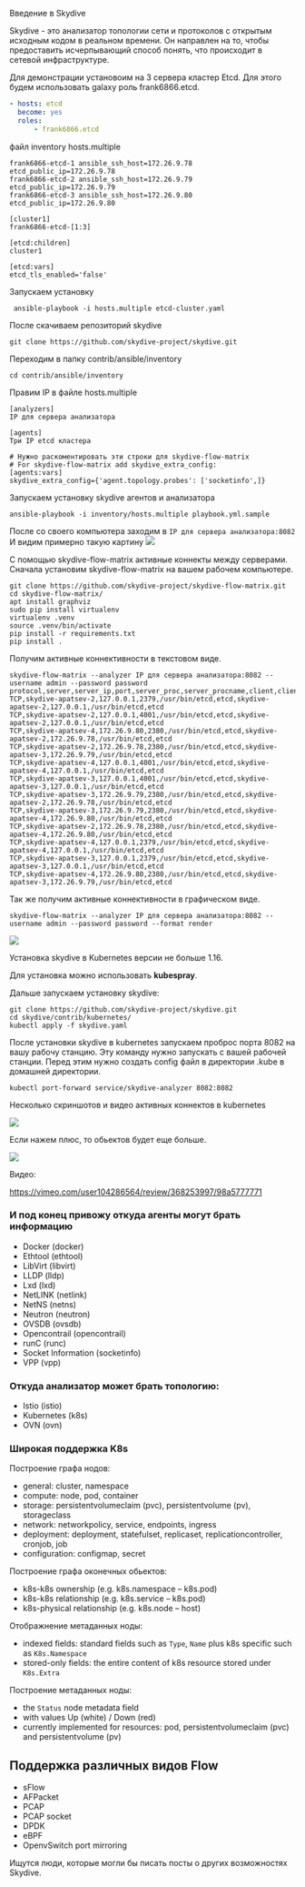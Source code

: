 Введение в Skydive

Skydive - это анализатор топологии сети и протоколов с открытым исходным кодом в реальном времени. Он направлен на то, чтобы предоставить исчерпывающий способ понять, что происходит в сетевой инфраструктуре.

</cut>

Для демонстрации установоим на 3 сервера кластер Etcd. Для этого будем использовать galaxy роль frank6866.etcd.

```yaml
- hosts: etcd
  become: yes
  roles:
      - frank6866.etcd
```


файл inventory hosts.multiple

```
frank6866-etcd-1 ansible_ssh_host=172.26.9.78 etcd_public_ip=172.26.9.78
frank6866-etcd-2 ansible_ssh_host=172.26.9.79 etcd_public_ip=172.26.9.79
frank6866-etcd-3 ansible_ssh_host=172.26.9.80 etcd_public_ip=172.26.9.80

[cluster1]
frank6866-etcd-[1:3]

[etcd:children]
cluster1

[etcd:vars]
etcd_tls_enabled='false'
```

Запускаем установку

```
 ansible-playbook -i hosts.multiple etcd-cluster.yaml
```

После скачиваем репозиторий skydive

```
git clone https://github.com/skydive-project/skydive.git
```

Переходим в папку contrib/ansible/inventory

```
cd contrib/ansible/inventory
```

Правим IP в файле hosts.multiple

```
[analyzers]
IP для сервера анализатора

[agents]
Три IP etcd кластера

# Нужно раскоментировать эти строки для skydive-flow-matrix 
# For skydive-flow-matrix add skydive_extra_config:
[agents:vars]
skydive_extra_config={'agent.topology.probes': ['socketinfo',]}
```

Запускаем установку skydive агентов и анализатора

```
ansible-playbook -i inventory/hosts.multiple playbook.yml.sample
```

После со своего компьютера заходим в `IP для сервера анализатора:8082`
И видим примерно такую картину
![](https://habrastorage.org/webt/uq/oe/0z/uqoe0zexu4kmjcozf5dgu-0gh6o.png)

С помощью skydive-flow-matrix активные коннекты между серверами.
Сначала установим skydive-flow-matrix на вашем  рабочем компьютере.

```
git clone https://github.com/skydive-project/skydive-flow-matrix.git
cd skydive-flow-matrix/
apt install graphviz
sudo pip install virtualenv
virtualenv .venv
source .venv/bin/activate
pip install -r requirements.txt
pip install .
```

Получим активные коннективности в текстовом виде.

```
skydive-flow-matrix --analyzer IP для сервера анализатора:8082 --username admin --password password 
protocol,server,server_ip,port,server_proc,server_procname,client,client_ip,client_proc,client_procname
TCP,skydive-apatsev-2,127.0.0.1,2379,/usr/bin/etcd,etcd,skydive-apatsev-2,127.0.0.1,/usr/bin/etcd,etcd
TCP,skydive-apatsev-2,127.0.0.1,4001,/usr/bin/etcd,etcd,skydive-apatsev-2,127.0.0.1,/usr/bin/etcd,etcd
TCP,skydive-apatsev-4,172.26.9.80,2380,/usr/bin/etcd,etcd,skydive-apatsev-2,172.26.9.78,/usr/bin/etcd,etcd
TCP,skydive-apatsev-2,172.26.9.78,2380,/usr/bin/etcd,etcd,skydive-apatsev-3,172.26.9.79,/usr/bin/etcd,etcd
TCP,skydive-apatsev-4,127.0.0.1,4001,/usr/bin/etcd,etcd,skydive-apatsev-4,127.0.0.1,/usr/bin/etcd,etcd
TCP,skydive-apatsev-3,127.0.0.1,4001,/usr/bin/etcd,etcd,skydive-apatsev-3,127.0.0.1,/usr/bin/etcd,etcd
TCP,skydive-apatsev-3,172.26.9.79,2380,/usr/bin/etcd,etcd,skydive-apatsev-2,172.26.9.78,/usr/bin/etcd,etcd
TCP,skydive-apatsev-3,172.26.9.79,2380,/usr/bin/etcd,etcd,skydive-apatsev-4,172.26.9.80,/usr/bin/etcd,etcd
TCP,skydive-apatsev-2,172.26.9.78,2380,/usr/bin/etcd,etcd,skydive-apatsev-4,172.26.9.80,/usr/bin/etcd,etcd
TCP,skydive-apatsev-4,127.0.0.1,2379,/usr/bin/etcd,etcd,skydive-apatsev-4,127.0.0.1,/usr/bin/etcd,etcd
TCP,skydive-apatsev-3,127.0.0.1,2379,/usr/bin/etcd,etcd,skydive-apatsev-3,127.0.0.1,/usr/bin/etcd,etcd
TCP,skydive-apatsev-4,172.26.9.80,2380,/usr/bin/etcd,etcd,skydive-apatsev-3,172.26.9.79,/usr/bin/etcd,etcd
```

Так же получим активные коннективности в графическом виде.

```
skydive-flow-matrix --analyzer IP для сервера анализатора:8082 --username admin --password password --format render
```

![](https://habrastorage.org/webt/v_/uz/g7/v_uzg75p2nx3jxw_2t_o2zrskb0.png)

Установка skydive в Kubernetes версии не больше 1.16.

Для установка можно использовать **kubespray**.

Дальше запускаем установку skydive:


```
git clone https://github.com/skydive-project/skydive.git
cd skydive/contrib/kubernetes/
kubectl apply -f skydive.yaml
```
После установки skydive в kubernetes запускаем проброс порта 8082 на вашу рабочу станцию.
Эту команду нужно запускать с вашей рабочей станции.
Перед этим нужно создать config файл в директории .kube в домашней директории.
```
kubectl port-forward service/skydive-analyzer 8082:8082
```
Несколько скриншотов и видео активных коннектов в kubernetes 

![](https://habrastorage.org/webt/wb/ly/wz/wblywzbvcdq6y1qo6cxfks70ixs.png)



Если нажем плюс, то обьектов будет еще больше.

![](https://habrastorage.org/webt/mb/4b/va/mb4bvabhhmyb7d80d6amzgtmzfy.png)



Видео:

https://vimeo.com/user104286564/review/368253997/98a5777771

### И под конец привожу откуда агенты могут брать информацию

- Docker (docker)
- Ethtool (ethtool)
- LibVirt (libvirt)
- LLDP (lldp)
- Lxd (lxd)
- NetLINK (netlink)
- NetNS (netns)
- Neutron (neutron)
- OVSDB (ovsdb)
- Opencontrail (opencontrail)
- runC (runc)
- Socket Information (socketinfo)
- VPP (vpp)

### Откуда анализатор может брать топологию:

- Istio (istio)
- Kubernetes (k8s)
- OVN (ovn)

### Широкая поддержка K8s

Построение графа нодов:

- general: cluster, namespace
- compute: node, pod, container
- storage: persistentvolumeclaim (pvc), persistentvolume (pv), storageclass
- network: networkpolicy, service, endpoints, ingress
- deployment: deployment, statefulset, replicaset, replicationcontroller, cronjob, job
- configuration: configmap, secret

Построение графа оконечных обьектов:

- k8s-k8s ownership (e.g. k8s.namespace – k8s.pod)
- k8s-k8s relationship (e.g. k8s.service – k8s.pod)
- k8s-physical relationship (e.g. k8s.node – host)

Отображнение метаданных ноды:

- indexed fields: standard fields such as `Type`, `Name` plus k8s specific such as `K8s.Namespace`
- stored-only fields: the entire content of k8s resource stored under `K8s.Extra`

Построение метаданных ноды:

- the `Status` node metadata field
- with values Up (white) / Down (red)
- currently implemented for resources: pod, persistentvolumeclaim (pvc) and persistentvolume (pv)

## Поддержка различных видов Flow 

- sFlow
- AFPacket
- PCAP
- PCAP socket
- DPDK
- eBPF
- OpenvSwitch port mirroring

Ищутся люди, которые могли бы писать посты о других возможностях Skydive.
